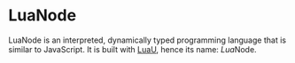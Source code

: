 # LuaNode
LuaNode is an interpreted, dynamically typed programming language that is similar to JavaScript. It is built with [LuaU](https://luau.org), hence its name: *Lua*Node.
